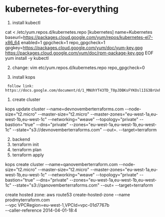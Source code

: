 # kubernetes-for-everything
   1. install kubectl 

   cat <<EOF > /etc/yum.repos.d/kubernetes.repo
   [kubernetes]
   name=Kubernetes
   baseurl=https://packages.cloud.google.com/yum/repos/kubernetes-el7-x86_64
   enabled=1
   gpgcheck=1
   repo_gpgcheck=1
   gpgkey=https://packages.cloud.google.com/yum/doc/yum-key.gpg https://packages.cloud.google.com/yum/doc/rpm-package-key.gpg
   EOF
   yum install -y kubectl

 
   2. change: vim etc/yum.repos.d/kubernetes.repo
            repo_gpgcheck=0
            
            
            
   3. install kops
     
     follow link: https://docs.google.com/document/d/1_MNUhYT43TD_T0pJDBKsFYKOsl1IG3BrUxhB12L9s_4/edit




  1. create cluster

  kops update cluster --name=devnovemberterraforms.com --node-size="t2.micro" --master-size="t2.micro" --master-zones="eu-west-1a,eu-west-1b,eu-west-1c" --networking="weave" --topology="private" --bastion="true" --dns="private" --zones="eu-west-1a,eu-west-1b,eu-west-1c" --state="s3://devnovemberterraforms.com" --out=. --target=terraform



   2. backend
   3. terraform init
   4. terraform plan
   5. terraform apply


  kops create cluster --name=qanovemberterraform.com --node-size="t2.micro" --master-size="t2.micro" --master-zones="eu-west-1a,eu-west-1b,eu-west-1c" --networking="weave" --topology="private" --bastion="true" --dns="private" --zones="eu-west-1a,eu-west-1b,eu-west-1c" --state="s3://qanovemberterraforms.com" --out= --target=terraform
  
  
   create hosted zone: aws route53 create-hosted-zone --name prodmyterraform.com \
--vpc VPCRegion=eu-west-1,VPCId=vpc-01d7767b \
--caller-reference 2014-04-01-18:4
